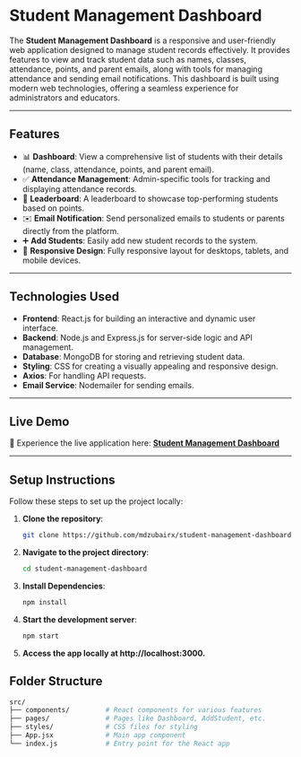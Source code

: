 # **Student Management Dashboard**

The **Student Management Dashboard** is a responsive and user-friendly web application designed to manage student records effectively. It provides features to view and track student data such as names, classes, attendance, points, and parent emails, along with tools for managing attendance and sending email notifications. This dashboard is built using modern web technologies, offering a seamless experience for administrators and educators.

---

## **Features**

- 📊 **Dashboard**: View a comprehensive list of students with their details (name, class, attendance, points, and parent email).
- ✅ **Attendance Management**: Admin-specific tools for tracking and displaying attendance records.
- 🏅 **Leaderboard**: A leaderboard to showcase top-performing students based on points.
- ✉️ **Email Notification**: Send personalized emails to students or parents directly from the platform.
- ➕ **Add Students**: Easily add new student records to the system.
- 📱 **Responsive Design**: Fully responsive layout for desktops, tablets, and mobile devices.

---

## **Technologies Used**

- **Frontend**: React.js for building an interactive and dynamic user interface.
- **Backend**: Node.js and Express.js for server-side logic and API management.
- **Database**: MongoDB for storing and retrieving student data.
- **Styling**: CSS for creating a visually appealing and responsive design.
- **Axios**: For handling API requests.
- **Email Service**: Nodemailer for sending emails.

---

## **Live Demo**

🔗 Experience the live application here: [**Student Management Dashboard**](https://attendance-tracking-based-reward-system-oby8.onrender.com)

---

## **Setup Instructions**

Follow these steps to set up the project locally:

1. **Clone the repository**:
   ```bash
   git clone https://github.com/mdzubairx/student-management-dashboard

2. **Navigate to the project directory**:
   ```bash
   cd student-management-dashboard
3. **Install Dependencies**:
   ```bash
   npm install
4. **Start the development server**:
   ```bash
   npm start
5. **Access the app locally at http://localhost:3000.**



## Folder Structure 
```bash
src/
├── components/         # React components for various features
├── pages/              # Pages like Dashboard, AddStudent, etc.
├── styles/             # CSS files for styling
├── App.jsx             # Main app component
└── index.js            # Entry point for the React app



